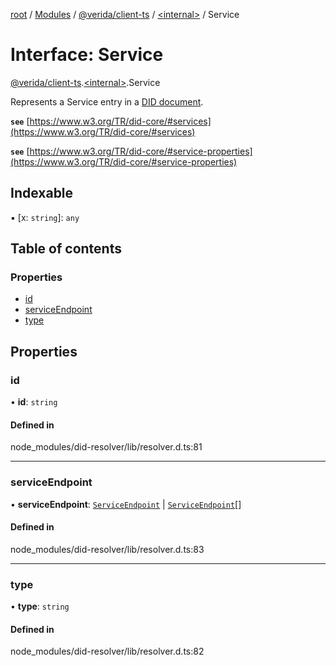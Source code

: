 [root](../README.md) / [Modules](../modules.md) / [@verida/client-ts](../modules/verida_client_ts.md) / [<internal\>](../modules/verida_client_ts._internal_.md) / Service

# Interface: Service

[@verida/client-ts](../modules/verida_client_ts.md).[<internal\>](../modules/verida_client_ts._internal_.md).Service

Represents a Service entry in a [DID document](https://www.w3.org/TR/did-core/#did-document-properties).

**`see`** [https://www.w3.org/TR/did-core/#services](https://www.w3.org/TR/did-core/#services)

**`see`** [https://www.w3.org/TR/did-core/#service-properties](https://www.w3.org/TR/did-core/#service-properties)

## Indexable

▪ [x: `string`]: `any`

## Table of contents

### Properties

- [id](verida_client_ts._internal_.Service.md#id)
- [serviceEndpoint](verida_client_ts._internal_.Service.md#serviceendpoint)
- [type](verida_client_ts._internal_.Service.md#type)

## Properties

### id

• **id**: `string`

#### Defined in

node_modules/did-resolver/lib/resolver.d.ts:81

___

### serviceEndpoint

• **serviceEndpoint**: [`ServiceEndpoint`](../modules/verida_client_ts._internal_.md#serviceendpoint) \| [`ServiceEndpoint`](../modules/verida_client_ts._internal_.md#serviceendpoint)[]

#### Defined in

node_modules/did-resolver/lib/resolver.d.ts:83

___

### type

• **type**: `string`

#### Defined in

node_modules/did-resolver/lib/resolver.d.ts:82
